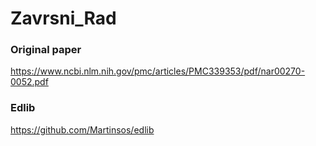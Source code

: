 # Zavrsni_Rad

### Original paper
https://www.ncbi.nlm.nih.gov/pmc/articles/PMC339353/pdf/nar00270-0052.pdf

### Edlib
https://github.com/Martinsos/edlib
